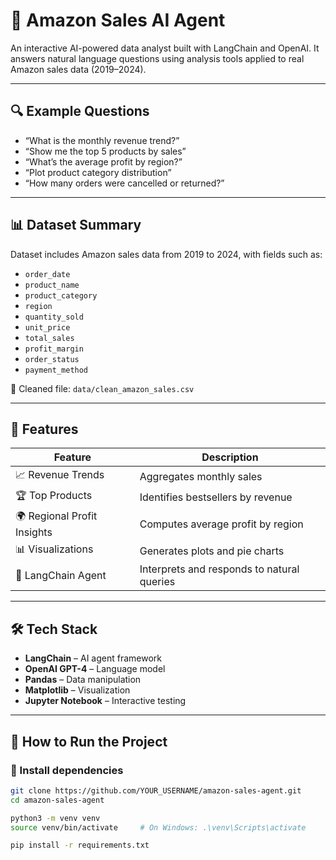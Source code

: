 # 🧠 Amazon Sales AI Agent

An interactive AI-powered data analyst built with LangChain and OpenAI. It answers natural language questions using analysis tools applied to real Amazon sales data (2019–2024).

---

## 🔍 Example Questions

- “What is the monthly revenue trend?”
- “Show me the top 5 products by sales”
- “What’s the average profit by region?”
- “Plot product category distribution”
- “How many orders were cancelled or returned?”

---

## 📊 Dataset Summary

Dataset includes Amazon sales data from 2019 to 2024, with fields such as:

- `order_date`
- `product_name`
- `product_category`
- `region`
- `quantity_sold`
- `unit_price`
- `total_sales`
- `profit_margin`
- `order_status`
- `payment_method`

📁 Cleaned file: `data/clean_amazon_sales.csv`

---

## 🧩 Features

| Feature                      | Description                              |
|-----------------------------|------------------------------------------|
| 📈 Revenue Trends            | Aggregates monthly sales                 |
| 🏆 Top Products              | Identifies bestsellers by revenue        |
| 🌍 Regional Profit Insights  | Computes average profit by region        |
| 📊 Visualizations            | Generates plots and pie charts           |
| 🧠 LangChain Agent           | Interprets and responds to natural queries |

---

## 🛠 Tech Stack

- **LangChain** – AI agent framework  
- **OpenAI GPT-4** – Language model  
- **Pandas** – Data manipulation  
- **Matplotlib** – Visualization  
- **Jupyter Notebook** – Interactive testing

---

## 🚀 How to Run the Project

### 🔧 Install dependencies

```bash
git clone https://github.com/YOUR_USERNAME/amazon-sales-agent.git
cd amazon-sales-agent

python3 -m venv venv
source venv/bin/activate     # On Windows: .\venv\Scripts\activate

pip install -r requirements.txt

